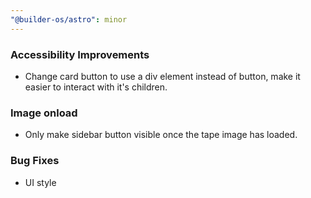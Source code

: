 ```yaml
---
"@builder-os/astro": minor
---
```


### Accessibility Improvements

- Change card button to use a div element instead of button, make it easier to interact with it's children.

### Image onload

- Only make sidebar button visible once the tape image has loaded.

### Bug Fixes

- UI style
